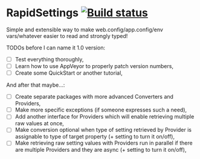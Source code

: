 # RapidSettings [![Build status](https://ci.appveyor.com/api/projects/status/1r2o5w4tsg11fatf/branch/master?svg=true)](https://ci.appveyor.com/project/baterja/rapidsettings/branch/master)
Simple and extensible way to make web.config/app.config/env vars/whatever easier to read and strongly typed!

TODOs before I can name it 1.0 version:
- [ ] Test everything thoroughly,
- [ ] Learn how to use AppVeyor to properly patch version numbers,
- [ ] Create some QuickStart or another tutorial,

And after that maybe...:
- [ ] Create separate packages with more advanced Converters and Providers,
- [ ] Make more specific exceptions (if someone expresses such a need),
- [ ] Add another interface for Providers which will enable retrieving multiple raw values at once,
- [ ] Make conversion optional when type of setting retrieved by Provider is assignable to type of target property (+ setting to turn it on/off),
- [ ] Make retrieving raw setting values with Providers run in parallel if there are multiple Providers and they are async (+ setting to turn it on/off),